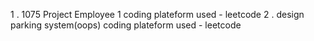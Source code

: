 1 . 1075 Project Employee 1 
coding plateform used - leetcode
2 . design parking system(oops)
coding plateform used - leetcode
